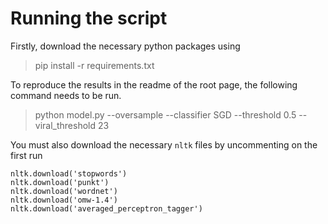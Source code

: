 # Running the script
Firstly, download the necessary python packages using
> pip install -r requirements.txt
> 


To reproduce the results in the readme of the root page, the following command needs to be run.

>python model.py --oversample --classifier SGD --threshold 0.5 --viral_threshold 23

You must also download the necessary `nltk` files by uncommenting on the first run
```
nltk.download('stopwords')
nltk.download('punkt')
nltk.download('wordnet')
nltk.download('omw-1.4')
nltk.download('averaged_perceptron_tagger')
```